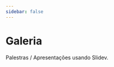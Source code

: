 ```yaml
---
sidebar: false
---
```


# Galeria

Palestras / Apresentações usando Slidev.

<!-- Edit in ./docs/.vitepress/showcases.ts -->
<ShowCases />
